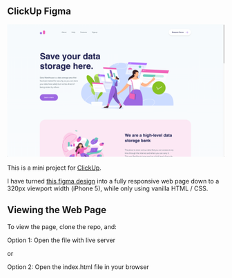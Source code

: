 ## ClickUp Figma

![ClickUp Mini Project Cover Photo](./images/cover.png)

This is a mini project for [ClickUp](https://clickup.com/about).

I have turned [this figma design](https://www.figma.com/file/qNLG2DvzowucTvhyYoM6KB/HTML-and-CSS-Engineer-Mini-Project) into a fully responsive web page down to a 320px viewport width (iPhone 5), while only using vanilla HTML / CSS.

## Viewing the Web Page

To view the page, clone the repo, and:

Option 1: Open the file with live server

or

Option 2: Open the index.html file in your browser
